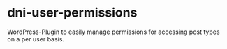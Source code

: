 dni-user-permissions
====================

WordPress-Plugin to easily manage permissions for accessing post types on a per user basis.
